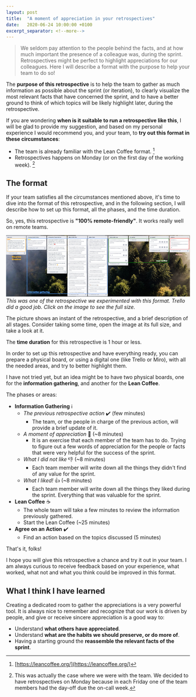 ```yaml
---
layout: post
title:  "A moment of appreciation in your retrospectives"
date:   2020-06-24 10:00:00 +0100
excerpt_separator: <!--more-->
---
```


> We seldom pay attention to the people behind the facts, and at how much important the presence of a colleague was, during the sprint. Retrospectives might be perfect to highlight appreciations for our colleagues. Here I will describe a format with the purpose to help your team to do so!

<!--more-->

The **purpose of this retrospective** is to help the team to gather as much information as possible about the sprint (or iteration), to clearly visualize the most relevant facts that have concerned the sprint, and to have a better ground to think of which topics will be likely highlight later, during the retrospective.

If you are wondering **when is it suitable to run a retrospective like this**, I will be glad to provide my suggestion, and based on my personal experience I would recommend you, and your team, to **try out this format in these circumstances**:

- The team is already familiar with the Lean Coffee format. [^1]
- Retrospectives happens on Monday (or on the first day of the working week). [^2]

## The format

If your team satisfies all the circumstances mentioned above, it's time to dive into the format of this retrospective, and in the following section, I will describe how to set up this format, all the phases, and the time duration.

So, yes, this retrospective is **"100% remote-friendly"**. It works really well on remote teams.

[![The retrospective in action](/assets/trello-board-a-moment-of-appreciation-thumbnail.jpg)](/assets/trello-board-a-moment-of-appreciation-full.jpg)
_This was one of the retrospective we experimented with this format. Trello did a good job. Click on the image to see the full size._

The picture shows an instant of the retrospective, and a brief description of all stages. Consider taking some time, open the image at its full size, and take a look at it.

The **time duration** for this retrospective is 1 hour or less.

In order to set up this retrospective and have everything ready, you can prepare a physical board, or using a digital one (like Trello or Miro), with all the needed areas, and try to better highlight them.

I have not tried yet, but an idea might be to have two physical boards, one for the **information gathering**, and another for the **Lean Coffee**.

The phases or areas:

- **Information Gathering** :information_source:
    - _The previous retrospective action_ :heavy_check_mark: (few minutes)
        - The team, or the people in charge of the previous action, will provide a brief update of it.
    - _A moment of appreciation_ :pray: (~8 minutes)
        - It is an exercise that each member of the team has to do. Trying to figure out a few words of appreciation for the people or facts that were very helpful for the success of the sprint.
    - _What I did not like_ :thumbsdown: (~8 minutes)
        - Each team member will write down all the things they didn't find of any value for the sprint.
    - _What I liked!_ :thumbsup: (~8 minutes)
        - Each team member will write down all the things they liked during the sprint. Everything that was valuable for the sprint.
- **Lean Coffee** :coffee:
    - The whole team will take a few minutes to review the information previously gathered.
    - Start the Lean Coffee (~25 minutes)
- **Agree on an Action** :heavy_check_mark:
    - Find an action based on the topics discussed (5 minutes)

That's it, folks!

I hope you will give this retrospective a chance and try it out in your team. I am always curious to receive feedback based on your experience, what worked, what not and what you think could be improved in this format.

## What I think I have learned

Creating a dedicated room to gather the appreciations is a very powerful tool. It is always nice to remember and recognize that our work is driven by people, and give or receive sincere appreciation is a good way to:
- Understand **what others have appreciated**.
- Understand **what are the habits we should preserve, or do more of**.
- Having a starting ground the **reassemble the relevant facts of the sprint**.


[^1]: [https://leancoffee.org/](https://leancoffee.org/)
[^2]: This was actually the case where we were with the team. We decided to have retrospectives on Monday because  in each Friday one of the team members had the day-off due the on-call week.
